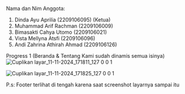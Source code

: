Nama dan Nim Anggota:
1. Dinda Ayu Aprilia (2209106095) (Ketua)
2. Muhammad Arif Rachman (2209106009)
3. Bimasakti Cahya Utomo (2209106021)
3. Vista Mellyna Atsfi (2209106096)
4. Andi Zahrina Athirah Ahmad (2209106126)


Progress 1 (Beranda & Tentang Kami sudah dinamis semua isinya)
![Cuplikan layar_11-11-2024_171811_127 0 0 1](https://github.com/user-attachments/assets/11bf2756-a4b3-49bb-a07d-21ccc91c6493)

![Cuplikan layar_11-11-2024_171825_127 0 0 1](https://github.com/user-attachments/assets/58f4a18c-4811-469a-9daa-f77f47c49369)


P.s: Footer terlihat di tengah karena saat screenshot layarnya sampai itu
